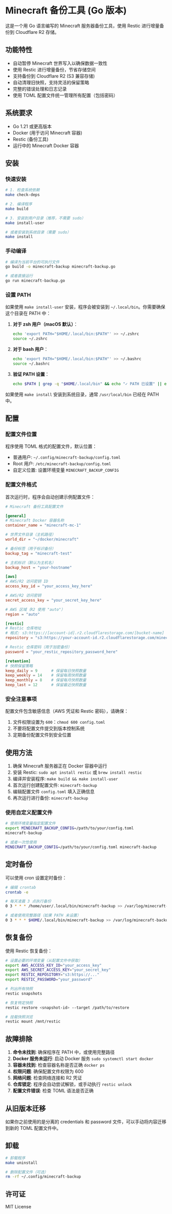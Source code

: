 # Minecraft 备份工具 (Go 版本)

这是一个用 Go 语言编写的 Minecraft 服务器备份工具，使用 Restic 进行增量备份到 Cloudflare R2 存储。

## 功能特性

- 自动暂停 Minecraft 世界写入以确保数据一致性
- 使用 Restic 进行增量备份，节省存储空间
- 支持备份到 Cloudflare R2 (S3 兼容存储)
- 自动清理旧快照，支持灵活的保留策略
- 完整的错误处理和日志记录
- 使用 TOML 配置文件统一管理所有配置（包括密码）

## 系统要求

- Go 1.21 或更高版本
- Docker (用于访问 Minecraft 容器)
- Restic (备份工具)
- 运行中的 Minecraft Docker 容器

## 安装

### 快速安装

```bash
# 1. 检查系统依赖
make check-deps

# 2. 编译程序
make build

# 3. 安装到用户目录（推荐，不需要 sudo）
make install-user

# 或者安装到系统目录（需要 sudo）
make install
```

### 手动编译

```bash
# 编译为当前平台的可执行文件
go build -o minecraft-backup minecraft-backup.go

# 或者直接运行
go run minecraft-backup.go
```

### 设置 PATH

如果使用 `make install-user` 安装，程序会被安装到 `~/.local/bin`。你需要确保这个目录在 PATH 中：

1. **对于 zsh 用户（macOS 默认）**：
   ```bash
   echo 'export PATH="$HOME/.local/bin:$PATH"' >> ~/.zshrc
   source ~/.zshrc
   ```

2. **对于 bash 用户**：
   ```bash
   echo 'export PATH="$HOME/.local/bin:$PATH"' >> ~/.bashrc
   source ~/.bashrc
   ```

3. **验证 PATH 设置**：
   ```bash
   echo $PATH | grep -q "$HOME/.local/bin" && echo "✓ PATH 已设置" || echo "✗ PATH 未设置"
   ```

如果使用 `make install` 安装到系统目录，通常 `/usr/local/bin` 已经在 PATH 中。

## 配置

### 配置文件位置

程序使用 TOML 格式的配置文件，默认位置：

- 普通用户: `~/.config/minecraft-backup/config.toml`
- Root 用户: `/etc/minecraft-backup/config.toml`
- 自定义位置: 设置环境变量 `MINECRAFT_BACKUP_CONFIG`

### 配置文件格式

首次运行时，程序会自动创建示例配置文件：

```toml
# Minecraft 备份工具配置文件

[general]
# Minecraft Docker 容器名称
container_name = "minecraft-mc-1"

# 世界文件目录（主机路径）
world_dir = "~/docker/minecraft"

# 备份标签（用于标识备份）
backup_tag = "minecraft-test"

# 主机标识（默认为主机名）
backup_host = "your-hostname"

[aws]
# AWS/R2 访问密钥 ID
access_key_id = "your_access_key_here"

# AWS/R2 访问密钥
secret_access_key = "your_secret_key_here"

# AWS 区域（R2 使用 "auto"）
region = "auto"

[restic]
# Restic 仓库地址
# 格式: s3:https://[account-id].r2.cloudflarestorage.com/[bucket-name]
repository = "s3:https://your-account-id.r2.cloudflarestorage.com/minecraft-backup"

# Restic 仓库密码（用于加密备份）
password = "your_restic_repository_password_here"

[retention]
# 快照保留策略
keep_daily = 9      # 保留每日快照数量
keep_weekly = 14    # 保留每周快照数量
keep_monthly = 8    # 保留每月快照数量
keep_last = 12      # 保留最近快照数量
```

### 安全注意事项

配置文件包含敏感信息（AWS 凭证和 Restic 密码），请确保：

1. 文件权限设置为 `600`：`chmod 600 config.toml`
2. 不要将配置文件提交到版本控制系统
3. 定期备份配置文件到安全位置

## 使用方法

1. 确保 Minecraft 服务器正在 Docker 容器中运行
2. 安装 Restic: `sudo apt install restic` 或 `brew install restic`
3. 编译并安装程序: `make build && make install-user`
4. 首次运行创建配置文件: `minecraft-backup`
5. 编辑配置文件 `config.toml` 填入正确信息
6. 再次运行进行备份: `minecraft-backup`

### 使用自定义配置文件

```bash
# 使用环境变量指定配置文件
export MINECRAFT_BACKUP_CONFIG=/path/to/your/config.toml
minecraft-backup

# 或者一次性使用
MINECRAFT_BACKUP_CONFIG=/path/to/your/config.toml minecraft-backup
```

## 定时备份

可以使用 cron 设置定时备份：

```bash
# 编辑 crontab
crontab -e

# 每天凌晨 3 点执行备份
0 3 * * * /home/user/.local/bin/minecraft-backup >> /var/log/minecraft-backup.log 2>&1

# 或者使用完整路径（如果 PATH 未设置）
0 3 * * * $HOME/.local/bin/minecraft-backup >> /var/log/minecraft-backup.log 2>&1
```

## 恢复备份

使用 Restic 恢复备份：

```bash
# 设置必要的环境变量（从配置文件中获取）
export AWS_ACCESS_KEY_ID="your_access_key"
export AWS_SECRET_ACCESS_KEY="your_secret_key"
export RESTIC_REPOSITORY="s3:https://..."
export RESTIC_PASSWORD="your_password"

# 列出所有快照
restic snapshots

# 恢复特定快照
restic restore <snapshot-id> --target /path/to/restore

# 挂载快照浏览
restic mount /mnt/restic
```

## 故障排除

1. **命令未找到**: 确保程序在 PATH 中，或使用完整路径
2. **Docker 服务未运行**: 启动 Docker 服务 `sudo systemctl start docker`
3. **容器未找到**: 检查容器名称是否正确 `docker ps`
4. **权限问题**: 确保配置文件权限为 600
5. **网络问题**: 检查网络连接和 R2 凭证
6. **仓库锁定**: 程序会自动尝试解锁，或手动执行 `restic unlock`
7. **配置文件错误**: 检查 TOML 语法是否正确

## 从旧版本迁移

如果你之前使用的是分离的 credentials 和 password 文件，可以手动将内容迁移到新的 TOML 配置文件中。

## 卸载

```bash
# 卸载程序
make uninstall

# 删除配置文件（可选）
rm -rf ~/.config/minecraft-backup
```

## 许可证

MIT License 